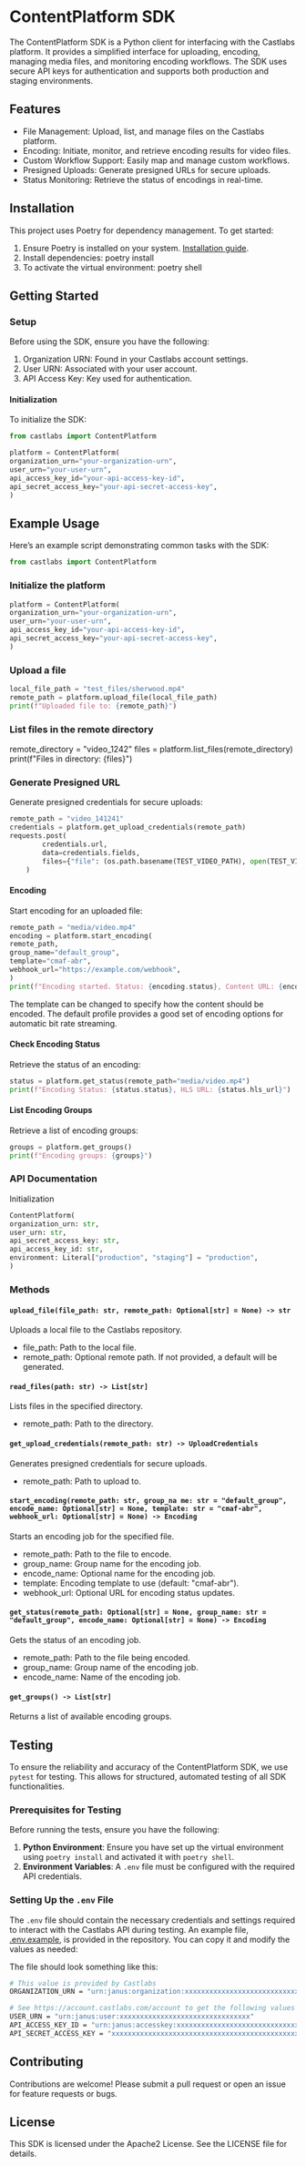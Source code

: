 # ContentPlatform SDK

The ContentPlatform SDK is a Python client for interfacing with the Castlabs platform. It provides a simplified interface for uploading, encoding, managing media files, and monitoring encoding workflows. The SDK uses secure API keys for authentication and supports both production and staging environments.

## Features

- File Management: Upload, list, and manage files on the Castlabs platform.
- Encoding: Initiate, monitor, and retrieve encoding results for video files.
- Custom Workflow Support: Easily map and manage custom workflows.
- Presigned Uploads: Generate presigned URLs for secure uploads.
- Status Monitoring: Retrieve the status of encodings in real-time.

## Installation

This project uses Poetry for dependency management. To get started:

1. Ensure Poetry is installed on your system. [Installation guide](https://python-poetry.org/docs/).
2. Install dependencies: poetry install
3. To activate the virtual environment: poetry shell

## Getting Started

### Setup

Before using the SDK, ensure you have the following:

1. Organization URN: Found in your Castlabs account settings.
2. User URN: Associated with your user account.
3. API Access Key: Key used for authentication.

#### Initialization

To initialize the SDK:

```python
from castlabs import ContentPlatform

platform = ContentPlatform(
organization_urn="your-organization-urn",
user_urn="your-user-urn",
api_access_key_id="your-api-access-key-id",
api_secret_access_key="your-api-secret-access-key",
)
```

## Example Usage

Here’s an example script demonstrating common tasks with the SDK:

```python
from castlabs import ContentPlatform
```

### Initialize the platform

```python
platform = ContentPlatform(
organization_urn="your-organization-urn",
user_urn="your-user-urn",
api_access_key_id="your-api-access-key-id",
api_secret_access_key="your-api-secret-access-key",
)
```

### Upload a file

```python
local_file_path = "test_files/sherwood.mp4"
remote_path = platform.upload_file(local_file_path)
print(f"Uploaded file to: {remote_path}")
```

### List files in the remote directory

remote_directory = "video_1242"
files = platform.list_files(remote_directory)
print(f"Files in directory: {files}")

### Generate Presigned URL

Generate presigned credentials for secure uploads:

```python
remote_path = "video_141241"
credentials = platform.get_upload_credentials(remote_path)
requests.post(
        credentials.url,
        data=credentials.fields,
        files={"file": (os.path.basename(TEST_VIDEO_PATH), open(TEST_VIDEO_PATH, "rb"))},
    )
```

#### Encoding

Start encoding for an uploaded file:

```python
remote_path = "media/video.mp4"
encoding = platform.start_encoding(
remote_path,
group_name="default_group",
template="cmaf-abr",
webhook_url="https://example.com/webhook",
)
print(f"Encoding started. Status: {encoding.status}, Content URL: {encoding.content_url}")
```

The template can be changed to specify how the content should be encoded. The default
profile provides a good set of encoding options for automatic bit rate streaming.

#### Check Encoding Status

Retrieve the status of an encoding:

```python
status = platform.get_status(remote_path="media/video.mp4")
print(f"Encoding Status: {status.status}, HLS URL: {status.hls_url}")
```

#### List Encoding Groups

Retrieve a list of encoding groups:

```python
groups = platform.get_groups()
print(f"Encoding groups: {groups}")
```

### API Documentation

Initialization

```python
ContentPlatform(
organization_urn: str,
user_urn: str,
api_secret_access_key: str,
api_access_key_id: str,
environment: Literal["production", "staging"] = "production",
)
```

### Methods

#### `upload_file(file_path: str, remote_path: Optional[str] = None) -> str`

Uploads a local file to the Castlabs repository.

- file_path: Path to the local file.
- remote_path: Optional remote path. If not provided, a default will be generated.

#### `read_files(path: str) -> List[str]`

Lists files in the specified directory.

- remote_path: Path to the directory.

#### `get_upload_credentials(remote_path: str) -> UploadCredentials`

Generates presigned credentials for secure uploads.

- remote_path: Path to upload to.

#### `start_encoding(remote_path: str, group_na me: str = "default_group", encode_name: Optional[str] = None, template: str = "cmaf-abr", webhook_url: Optional[str] = None) -> Encoding`

Starts an encoding job for the specified file.

- remote_path: Path to the file to encode.
- group_name: Group name for the encoding job.
- encode_name: Optional name for the encoding job.
- template: Encoding template to use (default: "cmaf-abr").
- webhook_url: Optional URL for encoding status updates.

#### `get_status(remote_path: Optional[str] = None, group_name: str = "default_group", encode_name: Optional[str] = None) -> Encoding`

Gets the status of an encoding job.

- remote_path: Path to the file being encoded.
- group_name: Group name of the encoding job.
- encode_name: Name of the encoding job.

#### `get_groups() -> List[str]`

Returns a list of available encoding groups.

## Testing

To ensure the reliability and accuracy of the ContentPlatform SDK, we use `pytest` for testing. This allows for structured, automated testing of all SDK functionalities.

### Prerequisites for Testing

Before running the tests, ensure you have the following:

1. **Python Environment**: Ensure you have set up the virtual environment using `poetry install` and activated it with `poetry shell`.
2. **Environment Variables**: A `.env` file must be configured with the required API credentials.

### Setting Up the `.env` File

The `.env` file should contain the necessary credentials and settings required to interact with the Castlabs API during testing. An example file, [.env.example](.env.example), is provided in the repository. You can copy it and modify the values as needed:

The file should look something like this:

```bash
# This value is provided by Castlabs
ORGANIZATION_URN = "urn:janus:organization:xxxxxxxxxxxxxxxxxxxxxxxxxxxxxxxx"

# See https://account.castlabs.com/account to get the following values
USER_URN = "urn:janus:user:xxxxxxxxxxxxxxxxxxxxxxxxxxxxxxxx"
API_ACCESS_KEY_ID = "urn:janus:accesskey:xxxxxxxxxxxxxxxxxxxxxxxxxxxxxxxx"
API_SECRET_ACCESS_KEY = "xxxxxxxxxxxxxxxxxxxxxxxxxxxxxxxxxxxxxxxxxxxxxxxxxxxx"
```

## Contributing

Contributions are welcome! Please submit a pull request or open an issue for feature requests or bugs.

## License

This SDK is licensed under the Apache2 License. See the LICENSE file for details.
